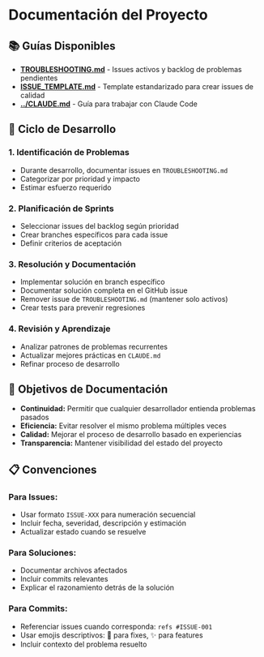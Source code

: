 # Documentación del Proyecto

## 📚 Guías Disponibles

- **[TROUBLESHOOTING.md](./TROUBLESHOOTING.md)** - Issues activos y backlog de problemas pendientes
- **[ISSUE_TEMPLATE.md](./ISSUE_TEMPLATE.md)** - Template estandarizado para crear issues de calidad
- **[../CLAUDE.md](../CLAUDE.md)** - Guía para trabajar con Claude Code

## 🔄 Ciclo de Desarrollo

### 1. Identificación de Problemas
- Durante desarrollo, documentar issues en `TROUBLESHOOTING.md`
- Categorizar por prioridad y impacto
- Estimar esfuerzo requerido

### 2. Planificación de Sprints
- Seleccionar issues del backlog según prioridad
- Crear branches específicos para cada issue
- Definir criterios de aceptación

### 3. Resolución y Documentación
- Implementar solución en branch específico
- Documentar solución completa en el GitHub issue
- Remover issue de `TROUBLESHOOTING.md` (mantener solo activos)
- Crear tests para prevenir regresiones

### 4. Revisión y Aprendizaje
- Analizar patrones de problemas recurrentes
- Actualizar mejores prácticas en `CLAUDE.md`
- Refinar proceso de desarrollo

## 🎯 Objetivos de Documentación

- **Continuidad:** Permitir que cualquier desarrollador entienda problemas pasados
- **Eficiencia:** Evitar resolver el mismo problema múltiples veces
- **Calidad:** Mejorar el proceso de desarrollo basado en experiencias
- **Transparencia:** Mantener visibilidad del estado del proyecto

## 📋 Convenciones

### Para Issues:
- Usar formato `ISSUE-XXX` para numeración secuencial
- Incluir fecha, severidad, descripción y estimación
- Actualizar estado cuando se resuelve

### Para Soluciones:
- Documentar archivos afectados
- Incluir commits relevantes
- Explicar el razonamiento detrás de la solución

### Para Commits:
- Referenciar issues cuando corresponda: `refs #ISSUE-001`
- Usar emojis descriptivos: 🔧 para fixes, ✨ para features
- Incluir contexto del problema resuelto